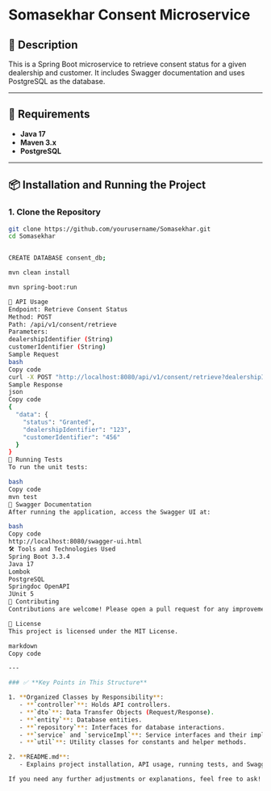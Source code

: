 # Somasekhar Consent Microservice

## 📝 **Description**

This is a Spring Boot microservice to retrieve consent status for a given dealership and customer. It includes Swagger documentation and uses PostgreSQL as the database.

---

## 🚀 **Requirements**

- **Java 17**
- **Maven 3.x**
- **PostgreSQL**

---

## 📦 **Installation and Running the Project**

### 1. **Clone the Repository**

```bash
git clone https://github.com/yourusername/Somasekhar.git
cd Somasekhar


CREATE DATABASE consent_db;

mvn clean install

mvn spring-boot:run

📖 API Usage
Endpoint: Retrieve Consent Status
Method: POST
Path: /api/v1/consent/retrieve
Parameters:
dealershipIdentifier (String)
customerIdentifier (String)
Sample Request
bash
Copy code
curl -X POST "http://localhost:8080/api/v1/consent/retrieve?dealershipIdentifier=123&customerIdentifier=456"
Sample Response
json
Copy code
{
  "data": {
    "status": "Granted",
    "dealershipIdentifier": "123",
    "customerIdentifier": "456"
  }
}
🧪 Running Tests
To run the unit tests:

bash
Copy code
mvn test
📜 Swagger Documentation
After running the application, access the Swagger UI at:

bash
Copy code
http://localhost:8080/swagger-ui.html
🛠️ Tools and Technologies Used
Spring Boot 3.3.4
Java 17
Lombok
PostgreSQL
Springdoc OpenAPI
JUnit 5
🤝 Contributing
Contributions are welcome! Please open a pull request for any improvements.

📄 License
This project is licensed under the MIT License.

markdown
Copy code

---

### ✅ **Key Points in This Structure**

1. **Organized Classes by Responsibility**:
   - **`controller`**: Holds API controllers.
   - **`dto`**: Data Transfer Objects (Request/Response).
   - **`entity`**: Database entities.
   - **`repository`**: Interfaces for database interactions.
   - **`service` and `serviceImpl`**: Service interfaces and their implementations.
   - **`util`**: Utility classes for constants and helper methods.

2. **README.md**:
   - Explains project installation, API usage, running tests, and Swagger documentation.

If you need any further adjustments or explanations, feel free to ask! 😊🚀
